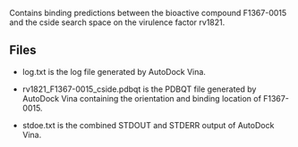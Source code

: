 Contains binding predictions between the bioactive compound F1367-0015 and the cside search space on the virulence factor rv1821.

## Files

- log.txt is the log file generated by AutoDock Vina.

- rv1821_F1367-0015_cside.pdbqt is the PDBQT file generated by AutoDock Vina containing the orientation and binding location of F1367-0015.

- stdoe.txt is the combined STDOUT and STDERR output of AutoDock Vina.

